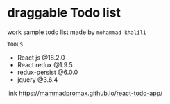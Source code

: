# draggable Todo list

work sample
  todo list made by `mohammad khalili`

`TOOLS`
- React js @18.2.0
- React redux @1.9.5
- redux-persist @6.0.0
- jquery @3.6.4

link https://mammadpromax.github.io/react-todo-app/
